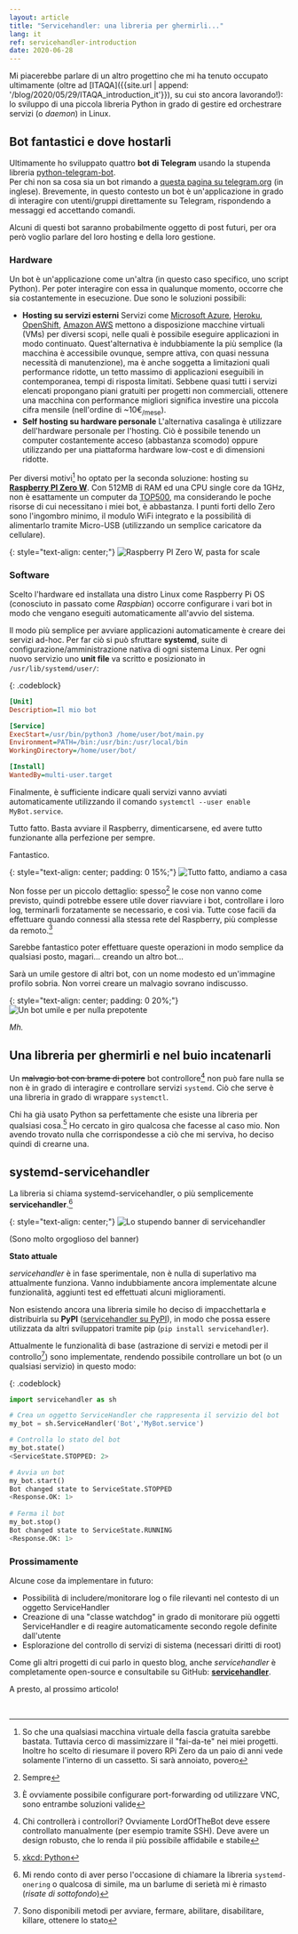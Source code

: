 ```yaml
---
layout: article
title: "Servicehandler: una libreria per ghermirli..."
lang: it
ref: servicehandler-introduction
date: 2020-06-28
---
```


Mi piacerebbe parlare di un altro progettino che mi ha tenuto occupato ultimamente (oltre ad [ITAQA]({{site.url | append: '/blog/2020/05/29/ITAQA_introduction_it'}}), su cui sto ancora lavorando!): lo sviluppo di una piccola libreria Python in grado di gestire ed orchestrare servizi (o *daemon*) in Linux.

## Bot fantastici e dove hostarli

Ultimamente ho sviluppato quattro **bot di Telegram** usando la stupenda libreria [python-telegram-bot](https://github.com/python-telegram-bot/python-telegram-bot).  
Per chi non sa cosa sia un bot rimando a [questa pagina su telegram.org](https://core.telegram.org/bots) (in inglese). Brevemente, in questo contesto un bot è un'applicazione in grado di interagire con utenti/gruppi direttamente su Telegram, rispondendo a messaggi ed accettando comandi.

Alcuni di questi bot saranno probabilmente oggetto di post futuri, per ora però voglio parlare del loro hosting e della loro gestione.

### Hardware

Un bot è un'applicazione come un'altra (in questo caso specifico, uno script Python). Per poter interagire con essa in qualunque momento, occorre che sia costantemente in esecuzione. Due sono le soluzioni possibili:

* **Hosting su servizi esterni**
  Servizi come [Microsoft Azure](https://azure.microsoft.com/en-us/), [Heroku](https://www.heroku.com/), [OpenShift](https://www.openshift.com/), [Amazon AWS](https://aws.amazon.com/) mettono a disposizione macchine virtuali (VMs) per diversi scopi, nelle quali è possibile eseguire applicazioni in modo continuato. Quest'alternativa è indubbiamente la più semplice (la macchina è accessibile ovunque, sempre attiva, con quasi nessuna necessità di manutenzione), ma è anche soggetta a limitazioni quali performance ridotte, un tetto massimo di applicazioni eseguibili in contemporanea, tempi di risposta limitati.
  Sebbene quasi tutti i servizi elencati propongano piani gratuiti per progetti non commerciali, ottenere una macchina con performance migliori significa investire una piccola cifra mensile (nell'ordine di ~10€<sub>/mese</sub>).
* **Self hosting su hardware personale**
  L'alternativa casalinga è utilizzare dell'hardware personale per l'hosting. Ciò è possibile tenendo un computer costantemente acceso (abbastanza scomodo) oppure utilizzando per una piattaforma hardware low-cost e di dimensioni ridotte.

Per diversi motivi[^1] ho optato per la seconda soluzione: hosting su [**Raspberry PI Zero W**](https://www.raspberrypi.org/products/raspberry-pi-zero-w/). Con 512MB di RAM ed una CPU single core da 1GHz, non è esattamente un computer da [TOP500](https://it.wikipedia.org/wiki/TOP500), ma considerando le poche risorse di cui necessitano i miei bot, è abbastanza. I punti forti dello Zero sono l'ingombro minimo, il modulo WiFi integrato e la possibilità di alimentarlo tramite Micro-USB (utilizzando un semplice caricatore da cellulare).

{: style="text-align: center;"}
<img src="{{site.url | append: '/media/20200628/raspberrypizero.jpg'}}" title="Raspberry PI Zero W, pasta for scale" class="responsive" onclick="window.open(this.src)">

### Software

Scelto l'hardware ed installata una distro Linux come Raspberry Pi OS (conosciuto in passato come *Raspbian*) occorre configurare i vari bot in modo che vengano eseguiti automaticamente all'avvio del sistema.

Il modo più semplice per avviare applicazioni automaticamente è creare dei servizi ad-hoc. Per far ciò si può sfruttare **systemd**, suite di configurazione/amministrazione nativa di ogni sistema Linux. Per ogni nuovo servizio uno **unit file** va scritto e posizionato in `/usr/lib/systemd/user/`:

{: .codeblock}

```ini
[Unit]
Description=Il mio bot

[Service]
ExecStart=/usr/bin/python3 /home/user/bot/main.py
Environment=PATH=/bin:/usr/bin:/usr/local/bin
WorkingDirectory=/home/user/bot/

[Install]
WantedBy=multi-user.target
```
Finalmente, è sufficiente indicare quali servizi vanno avviati automaticamente utilizzando il comando `systemctl --user enable MyBot.service`.

Tutto fatto. Basta avviare il Raspberry, dimenticarsene, ed avere tutto funzionante alla perfezione per sempre.

Fantastico.

{: style="text-align: center; padding: 0 15%;"}
<img src="{{site.url | append: '/media/20200628/jobdone.jpg'}}" title="Tutto fatto, andiamo a casa" class="responsive" onclick="window.open(this.src)">

Non fosse per un piccolo dettaglio: spesso[^2] le cose non vanno come previsto, quindi potrebbe essere utile dover riavviare i bot, controllare i loro log, terminarli forzatamente se necessario, e così via. Tutte cose facili da effettuare quando connessi alla stessa rete del Raspberry, più complesse da remoto.[^3]

Sarebbe fantastico poter effettuare queste operazioni in modo semplice da qualsiasi posto, magari... creando un altro bot...

Sarà un umile gestore di altri bot, con un nome modesto ed un'immagine profilo sobria. Non vorrei creare un malvagio sovrano indiscusso.

{: style="text-align: center; padding: 0 20%;"}
<img src="{{site.url | append: '/media/20200628/lordofthebots.jpg'}}" title="Un bot umile e per nulla prepotente" class="responsive" onclick="window.open(this.src)">

_Mh._

## Una libreria per ghermirli e nel buio incatenarli

Un ~~malvagio bot con brame di potere~~ bot controllore[^4] non può fare nulla se non è in grado di interagire e controllare servizi `systemd`. Ciò che serve è una libreria in grado di wrappare `systemctl`.

Chi ha già usato Python sa perfettamente che esiste una libreria per qualsiasi cosa.[^5]
Ho cercato in giro qualcosa che facesse al caso mio. Non avendo trovato nulla che corrispondesse a ciò che mi serviva, ho deciso quindi di crearne una.

## systemd-servicehandler

La libreria si chiama systemd-servicehandler, o più semplicemente **servicehandler**.[^6]

{: style="text-align: center;"}
<img src="{{site.url | append: '/media/20200628/servicehandler_banner.png'}}" title="Lo stupendo banner di servicehandler" class="responsive" onclick="window.open(this.src)">

(Sono molto orgoglioso del banner)

**Stato attuale**

*servicehandler* è in fase sperimentale, non è nulla di superlativo ma attualmente funziona. Vanno indubbiamente ancora implementate alcune funzionalità, aggiunti test ed effettuati alcuni miglioramenti.

Non esistendo ancora una libreria simile ho deciso di impacchettarla e distribuirla su **PyPI** ([servicehandler su PyPI](https://pypi.org/project/servicehandler/)), in modo che possa essere utilizzata da altri sviluppatori tramite pip (`pip install servicehandler`).

Attualmente le funzionalità di base (astrazione di servizi e metodi per il controllo[^7]) sono implementate, rendendo possibile controllare un bot (o un qualsiasi servizio) in questo modo:

{: .codeblock}
```python
import servicehandler as sh

# Crea un oggetto ServiceHandler che rappresenta il servizio del bot
my_bot = sh.ServiceHandler('Bot','MyBot.service')

# Controlla lo stato del bot
my_bot.state()
<ServiceState.STOPPED: 2>

# Avvia un bot
my_bot.start()
Bot changed state to ServiceState.STOPPED
<Response.OK: 1>
    
# Ferma il bot
my_bot.stop()
Bot changed state to ServiceState.RUNNING
<Response.OK: 1>
```

### Prossimamente

Alcune cose da implementare in futuro:

* Possibilità di includere/monitorare log o file rilevanti nel contesto di un oggetto ServiceHandler
* Creazione di una "classe watchdog" in grado di monitorare più oggetti ServiceHandler e di reagire automaticamente secondo regole definite dall'utente
* Esplorazione del controllo di servizi di sistema (necessari diritti di root)

Come gli altri progetti di cui parlo in questo blog, anche *servicehandler* è completamente open-source e consultabile su GitHub: **[servicehandler](https://github.com/albertosantagostino/systemd-servicehandler)**.

A presto, al prossimo articolo!

<br>


[^1]: So che una qualsiasi macchina virtuale della fascia gratuita sarebbe bastata. Tuttavia cerco di massimizzare il "fai-da-te" nei miei progetti. Inoltre ho scelto di riesumare il povero RPi Zero da un paio di anni vede solamente l'interno di un cassetto. Si sarà annoiato, povero
[^2]: Sempre
[^3]: È ovviamente possibile configurare port-forwarding od utilizzare VNC, sono entrambe soluzioni valide 
[^4]: Chi controllerà i controllori? Ovviamente LordOfTheBot deve essere controllato manualmente (per esempio tramite SSH). Deve avere un design robusto, che lo renda il più possibile affidabile e stabile
[^5]: <a href="https://xkcd.com/353/">xkcd: Python</a>
[^6]: Mi rendo conto di aver perso l'occasione di chiamare la libreria `systemd-onering` o qualcosa di simile, ma un barlume di serietà mi è rimasto (_risate di sottofondo_)
[^7]: Sono disponibili metodi per avviare, fermare, abilitare, disabilitare, killare, ottenere lo stato

